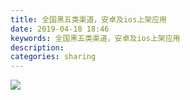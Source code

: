 ```yaml
---
title: 全国黑五类渠道，安卓及ios上架应用
date: 2019-04-18 18:46
keywords: 全国黑五类渠道，安卓及ios上架应用
description: 
categories: sharing
---
```

<td class="t_f" id="postmessage_3540986">


<img aid="1145165" data-cf-modified-379f9c18ed091bd026febc55-="" file="data/attachment/forum/201904/18/162728d9lre9lf2lf6r565.jpg.thumb.jpg" id="aimg_1145165" inpost="1" onclick="" onmouseover="" src="http://www.flw.ph/data/attachment/forum/201904/18/162728d9lre9lf2lf6r565.jpg" style="cursor:pointer" zoomfile="data/attachment/forum/201904/18/162728d9lre9lf2lf6r565.jpg"/>


<br/>
</td>
